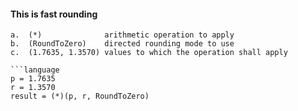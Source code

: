 
#### This is fast rounding

	a.	(*) 			 arithmetic operation to apply
    b.	(RoundToZero)	 directed rounding mode to use
    c.	(1.7635, 1.3570) values to which the operation shall apply 
    
    ```language
    p = 1.7635
    r = 1.3570
    result = (*)(p, r, RoundToZero)
```
